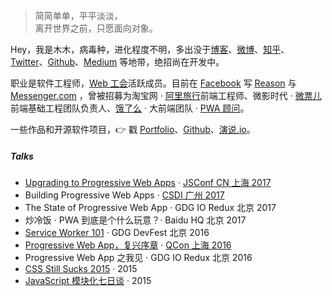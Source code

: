 > 简简单单，平平淡淡，  
> 离开世界之前，只愿面向对象。

Hey，我是木木，病毒种，进化程度不明，多出没于[博客](https://huangxuan.me)、[微博](weibo.com/huxpro)、[知乎](https://www.zhihu.com/people/huxpro/pins/posts)、[Twitter](https://twitter.com/Huxpro/)、[Github](http://github.com/huxpro)、[Medium](https://medium.com/@Huxpro) 等地带，绝招尚在开发中。

职业是软件工程师，[Web 工会](https://medium.com/ben-and-dion/team-web-3315aa447fb2#.359a9c6cl)活跃成员。目前在 [Facebook](https://www.facebook.com/) 写 [Reason](https://reasonml.github.io/) 与 [Messenger.com](http://messenger.com/) ，曾被招募为淘宝网 · [阿里旅行](http://alitrip.com)前端工程师、微影时代 · [微票儿](http://www.wepiao.com/?r=movie)前端基础工程团队负责人、[饿了么](https://ele.me/) · 大前端团队 · [PWA 顾问](https://medium.com/elemefe/upgrading-ele-me-to-progressive-web-app-2a446832e509)。

一些作品和开源软件项目，👉 戳 [Portfolio](/portfolio)、[Github](http://github.com/huxpro)、[演说.io](https://zhuanlan.zhihu.com/p/21280918)。 


##### Talks

- [Upgrading to Progressive Web Apps][9] · [JSConf CN 上海 2017](http://2017.jsconf.cn/)
- Building Progressive Web Apps · [CSDI 广州 2017](http://www.csdisummit.com/)
- The State of Progressive Web App · GDG IO Redux 北京 2017
- 炒冷饭 · PWA 到底是个什么玩意？· Baidu HQ 北京 2017
- [Service Worker 101][5] · GDG DevFest 北京 2016
- [Progressive Web App，复兴序章][4] · [QCon 上海 2016](http://2016.qconshanghai.com/presentation/3111)
- Progressive Web App 之我见 · GDG IO Redux 北京 2016
- [CSS Still Sucks 2015][2] · 2015
- [JavaScript 模块化七日谈][1] · 2015

[1]: //huangxuan.me/2015/07/09/js-module-7day/
[2]: //huangxuan.me/2015/12/28/css-sucks-2015/
[3]: //huangxuan.me/2016/06/05/pwa-in-my-pov/
[4]: //huangxuan.me/2016/10/20/pwa-qcon2016/
[5]: //huangxuan.me/2016/11/20/sw-101-gdgdf/
[6]: https://yanshuo.io/assets/player/?deck=58ac8598b123db0067292f92 "PWA Rehashing"
[7]: https://yanshuo.io/assets/player/?deck=593ad6fbfe88c2006a0a0d6d "The State of PWA"
[8]: https://yanshuo.io/assets/player/?deck=594d673d570c357d0698a950 "Building PWA"
[9]: //huangxuan.me/jsconfcn2017/
